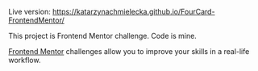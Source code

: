 Live version: https://katarzynachmielecka.github.io/FourCard-FrontendMentor/

This project is Frontend Mentor challenge. Code is mine.


[Frontend Mentor](https://www.frontendmentor.io) challenges allow you to improve your skills in a real-life workflow.



